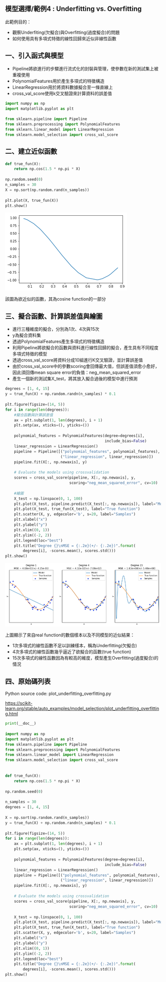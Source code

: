 ## 模型選擇/範例4 : Underfitting vs. Overfitting

此範例目的：
* 觀察Underfiting(欠擬合)與Overfitting(過度擬合)的問題
* 如何使用具有多項式特徵的線性回歸來近似非線性函數

## 一、引入函式與模型
* Pipeline將欲進行的步驟進行流式化的封裝與管理，使參數在新的測試集上被重複使用
* PolynomialFeatures用於產生多項式的特徵構造
* LinearRegression用於將資料數據擬合至一條直線上
* cross_val_score使用k交叉驗證來計算資料的誤差值

```python
import numpy as np
import matplotlib.pyplot as plt

from sklearn.pipeline import Pipeline
from sklearn.preprocessing import PolynomialFeatures
from sklearn.linear_model import LinearRegression
from sklearn.model_selection import cross_val_score
```

## 二、建立近似函數

```python
def true_fun(X):
    return np.cos(1.5 * np.pi * X)

np.random.seed(0)
n_samples = 30
X = np.sort(np.random.rand(n_samples))

plt.plot(X, true_fun(X))
plt.show()
```
![png](ex4_approximate_function.png)

該圖為欲近似的函數，其為cosine function的一部分

## 三、擬合函數、計算誤差值與繪圖
* 進行三種維度的擬合，分別為1次、4次與15次
* y為擬合資料集
* 透過PolynomialFeatures產生多項式的特徵構造
* 利用Pipeline將欲擬合的函數與資料進行線性回歸的擬合，產生具有不同程度多項式特徵的模型
* 透過cross_val_score將資料分成10組進行K交叉驗證，並計算誤差值
* 由於cross_val_score中的參數scoring會回傳最大值，但誤差值須愈小愈好，因此須回傳mean square error的負值：neg_mean_squared_error
* 產生一個新的測試集X_test，將其放入擬合過後的模型中進行預測

```python
degrees = [1, 4, 15]
y = true_fun(X) + np.random.randn(n_samples) * 0.1

plt.figure(figsize=(14, 5))
for i in range(len(degrees)):
    #擬合函數與計算誤差值
    ax = plt.subplot(1, len(degrees), i + 1)
    plt.setp(ax, xticks=(), yticks=())

    polynomial_features = PolynomialFeatures(degree=degrees[i],
                                             include_bias=False)
    linear_regression = LinearRegression()
    pipeline = Pipeline([("polynomial_features", polynomial_features),
                         ("linear_regression", linear_regression)])
    pipeline.fit(X[:, np.newaxis], y)

    # Evaluate the models using crossvalidation
    scores = cross_val_score(pipeline, X[:, np.newaxis], y,
                             scoring="neg_mean_squared_error", cv=10)
    
    #繪圖
    X_test = np.linspace(0, 1, 100)
    plt.plot(X_test, pipeline.predict(X_test[:, np.newaxis]), label="Model")
    plt.plot(X_test, true_fun(X_test), label="True function")
    plt.scatter(X, y, edgecolor='b', s=20, label="Samples")
    plt.xlabel("x")
    plt.ylabel("y")
    plt.xlim((0, 1))
    plt.ylim((-2, 2))
    plt.legend(loc="best")
    plt.title("Degree {}\nMSE = {:.2e}(+/- {:.2e})".format(
        degrees[i], -scores.mean(), scores.std()))
plt.show()
```

![png](ex4_output_result.png)

上圖顯示了來自real function的數個樣本以及不同模型的近似結果：
* 1次多項式的線性函數不足以訓練樣本，稱為Underfitting(欠擬合)
* 4次多項式的線性函數幾乎逼近了欲擬合的函數(true function)
* 15次多項式的線性函數因為有較高的維度，模型產生Overfitting(過度擬合)的情況

## 四、原始碼列表
Python source code: plot_underfitting_overfitting.py

https://scikit-learn.org/stable/auto_examples/model_selection/plot_underfitting_overfitting.html

```python
print(__doc__)

import numpy as np
import matplotlib.pyplot as plt
from sklearn.pipeline import Pipeline
from sklearn.preprocessing import PolynomialFeatures
from sklearn.linear_model import LinearRegression
from sklearn.model_selection import cross_val_score


def true_fun(X):
    return np.cos(1.5 * np.pi * X)

np.random.seed(0)

n_samples = 30
degrees = [1, 4, 15]

X = np.sort(np.random.rand(n_samples))
y = true_fun(X) + np.random.randn(n_samples) * 0.1

plt.figure(figsize=(14, 5))
for i in range(len(degrees)):
    ax = plt.subplot(1, len(degrees), i + 1)
    plt.setp(ax, xticks=(), yticks=())

    polynomial_features = PolynomialFeatures(degree=degrees[i],
                                             include_bias=False)
    linear_regression = LinearRegression()
    pipeline = Pipeline([("polynomial_features", polynomial_features),
                         ("linear_regression", linear_regression)])
    pipeline.fit(X[:, np.newaxis], y)

    # Evaluate the models using crossvalidation
    scores = cross_val_score(pipeline, X[:, np.newaxis], y,
                             scoring="neg_mean_squared_error", cv=10)

    X_test = np.linspace(0, 1, 100)
    plt.plot(X_test, pipeline.predict(X_test[:, np.newaxis]), label="Model")
    plt.plot(X_test, true_fun(X_test), label="True function")
    plt.scatter(X, y, edgecolor='b', s=20, label="Samples")
    plt.xlabel("x")
    plt.ylabel("y")
    plt.xlim((0, 1))
    plt.ylim((-2, 2))
    plt.legend(loc="best")
    plt.title("Degree {}\nMSE = {:.2e}(+/- {:.2e})".format(
        degrees[i], -scores.mean(), scores.std()))
plt.show()
```
